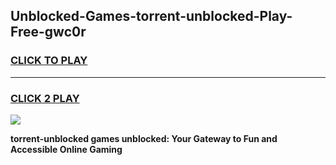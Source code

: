 
## Unblocked-Games-torrent-unblocked-Play-Free-gwc0r
<h3>
<a href="https://premium76.site?title=torrent-unblocked&ref=23A">CLICK TO PLAY</a></h3>
<hr>

<h3>
<a href="https://premium76.site?title=torrent-unblocked&ref=23A">CLICK 2 PLAY</a>
  
</h3>

<a href="https://premium76.site?title=torrent-unblocked&ref=23A"><img src="https://clearcache.store/games.png"></a>


**torrent-unblocked games unblocked: Your Gateway to Fun and Accessible Online Gaming**
